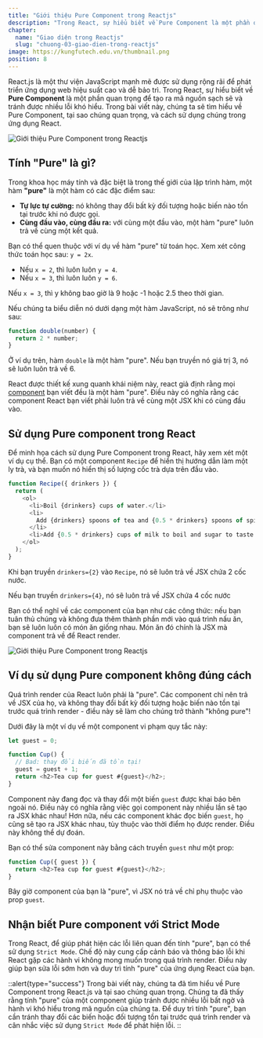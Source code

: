 ```yaml
---
title: "Giới thiệu Pure Component trong Reactjs"
description: "Trong React, sự hiểu biết về Pure Component là một phần quan trọng để tạo ra mã nguồn sạch sẽ và tránh được nhiều lỗi khó hiểu. Trong bài viết này, chúng ta sẽ tìm hiểu về Pure Component, tại sao chúng quan trọng, và cách sử dụng chúng trong ứng dụng React"
chapter:
  name: "Giao diện trong Reactjs"
  slug: "chuong-03-giao-dien-trong-reactjs"
image: https://kungfutech.edu.vn/thumbnail.png
position: 8
---
```


React.js là một thư viện JavaScript mạnh mẽ được sử dụng rộng rãi để phát triển ứng dụng web hiệu suất cao và dễ bảo trì. Trong React, sự hiểu biết về **Pure Component** là một phần quan trọng để tạo ra mã nguồn sạch sẽ và tránh được nhiều lỗi khó hiểu. Trong bài viết này, chúng ta sẽ tìm hiểu về Pure Component, tại sao chúng quan trọng, và cách sử dụng chúng trong ứng dụng React.

![Giới thiệu Pure Component trong Reactjs](https://github.com/techmely/hoc-lap-trinh/assets/29374426/16c1a030-08c4-4e29-927a-3062ada50d33)

## Tính "Pure" là gì?

Trong khoa học máy tính và đặc biệt là trong thế giới của lập trình hàm, một hàm **"pure"** là một hàm có các đặc điểm sau:

- **Tự lực tự cường:** nó không thay đổi bất kỳ đối tượng hoặc biến nào tồn tại trước khi nó được gọi.
- **Cùng đầu vào, cùng đầu ra:** với cùng một đầu vào, một hàm "pure" luôn trả về cùng một kết quả.

Bạn có thể quen thuộc với ví dụ về hàm "pure" từ toán học. Xem xét công thức toán học sau: `y = 2x`.

- Nếu `x = 2`, thì luôn luôn `y = 4`.
- Nếu `x = 3`, thì luôn luôn `y = 6`.

Nếu `x = 3`, thì y không bao giờ là 9 hoặc -1 hoặc 2.5 theo thời gian.

Nếu chúng ta biểu diễn nó dưới dạng một hàm JavaScript, nó sẽ trông như sau:

```javascript
function double(number) {
  return 2 * number;
}
```

Ở ví dụ trên, hàm `double` là một hàm "pure". Nếu bạn truyền nó giá trị 3, nó sẽ luôn luôn trả về 6.

React được thiết kế xung quanh khái niệm này, react giả định rằng mọi [component](/bai-viet/reactjs/component-trong-react-la-gi) bạn viết đều là một hàm "pure". Điều này có nghĩa rằng các component React bạn viết phải luôn trả về cùng một JSX khi có cùng đầu vào.

## Sử dụng Pure component trong React

Để minh họa cách sử dụng Pure Component trong React, hãy xem xét một ví dụ cụ thể. Bạn có một component `Recipe` để hiển thị hướng dẫn làm một ly trà, và bạn muốn nó hiển thị số lượng cốc trà dựa trên đầu vào.

```javascript
function Recipe({ drinkers }) {
  return (
    <ol>
      <li>Boil {drinkers} cups of water.</li>
      <li>
        Add {drinkers} spoons of tea and {0.5 * drinkers} spoons of spice.
      </li>
      <li>Add {0.5 * drinkers} cups of milk to boil and sugar to taste.</li>
    </ol>
  );
}
```

Khi bạn truyền `drinkers={2}` vào `Recipe`, nó sẽ luôn trả về JSX chứa 2 cốc nước.

Nếu bạn truyền `drinkers={4}`, nó sẽ luôn trả về JSX chứa 4 cốc nước

Bạn có thể nghĩ về các component của bạn như các công thức: nếu bạn tuân thủ chúng và không đưa thêm thành phần mới vào quá trình nấu ăn, bạn sẽ luôn luôn có món ăn giống nhau. Món ăn đó chính là JSX mà component trả về để React render.

![Giới thiệu Pure Component trong Reactjs](https://github.com/techmely/hoc-lap-trinh/assets/29374426/9331e2a5-8d3d-4cc1-9f43-bd38f03b7692)

## Ví dụ sử dụng Pure component không đúng cách

Quá trình render của React luôn phải là "pure". Các component chỉ nên trả về JSX của họ, và không thay đổi bất kỳ đối tượng hoặc biến nào tồn tại trước quá trình render - điều này sẽ làm cho chúng trở thành "không pure"!

Dưới đây là một ví dụ về một component vi phạm quy tắc này:

```javascript
let guest = 0;

function Cup() {
  // Bad: thay đổi biến đã tồn tại!
  guest = guest + 1;
  return <h2>Tea cup for guest #{guest}</h2>;
}
```

Component này đang đọc và thay đổi một biến `guest` được khai báo bên ngoài nó. Điều này có nghĩa rằng việc gọi component này nhiều lần sẽ tạo ra JSX khác nhau! Hơn nữa, nếu các component khác đọc biến `guest`, họ cũng sẽ tạo ra JSX khác nhau, tùy thuộc vào thời điểm họ được render. Điều này không thể dự đoán.

Bạn có thể sửa component này bằng cách truyền `guest` như một prop:

```javascript
function Cup({ guest }) {
  return <h2>Tea cup for guest #{guest}</h2>;
}
```

Bây giờ component của bạn là "pure", vì JSX nó trả về chỉ phụ thuộc vào prop `guest`.

## Nhận biết Pure component với Strict Mode

Trong React, để giúp phát hiện các lỗi liên quan đến tính "pure", bạn có thể sử dụng `Strict Mode`. Chế độ này cung cấp cảnh báo và thông báo lỗi khi React gặp các hành vi không mong muốn trong quá trình render. Điều này giúp bạn sửa lỗi sớm hơn và duy trì tính "pure" của ứng dụng React của bạn.

::alert{type="success"}
Trong bài viết này, chúng ta đã tìm hiểu về Pure Component trong React.js và tại sao chúng quan trọng. Chúng ta đã thấy rằng tính "pure" của một component giúp tránh được nhiều lỗi bất ngờ và hành vi khó hiểu trong mã nguồn của chúng ta. Để duy trì tính "pure", bạn cần tránh thay đổi các biến hoặc đối tượng tồn tại trước quá trình render và cân nhắc việc sử dụng `Strict Mode` để phát hiện lỗi.
::
